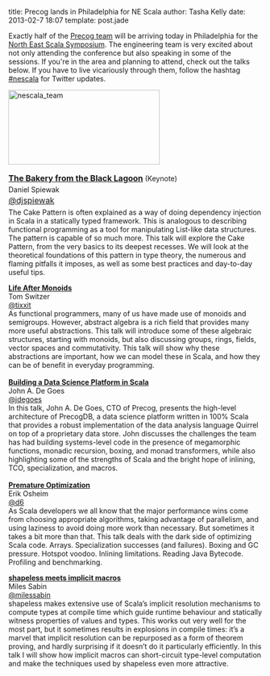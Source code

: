 title: Precog lands in Philadelphia for NE Scala
author: Tasha Kelly
date: 2013-02-7 18:07
template: post.jade

<p>Exactly half of the <a href="http://www.precog.com/about/team">Precog team</a> will be arriving today in Philadelphia for the <a href="http://nescala.org/">North East Scala Symposium</a>. The engineering team is very excited about not only attending the conference but also speaking in some of the sessions. If you're in the area and planning to attend, check out the talks below. If you have to live vicariously through them, follow the hashtag <a href="https://twitter.com/search?q=%23nescala&amp;src=typd">#nescala</a> for Twitter updates.<b><b><br />
</b></b></p>
<p><a href="/blog/images/nescala_team.jpg"><img class="alignnone size-medium wp-image-388" alt="nescala_team" src="/blog/images/nescala_team-300x148.jpg" width="300" height="148" /></a></p>
<p><strong><a style="line-height: 1.714285714; font-size: 1rem;" href="http://nescala.org/#keynote">The Bakery from the Black Lagoon</a></strong> (Keynote)<br />
Daniel Spiewak<br />
<a style="line-height: 1.714285714; font-size: 1rem;" href="http://twitter.com/djspiewak">@djspiewak<br />
</a>The Cake Pattern is often explained as a way of doing dependency injection in Scala in a statically typed framework. This is analogous to describing functional programming as a tool for manipulating List-like data structures. The pattern is capable of so much more. This talk will explore the Cake Pattern, from the very basics to its deepest recesses. We will look at the theoretical foundations of this pattern in type theory, the numerous and flaming pitfalls it imposes, as well as some best practices and day-to-day useful tips.</p>
<p><strong><a href="http://nescala.org/#t-32686092">Life After Monoids</a></strong><br />
Tom Switzer<br />
<a href="http://twitter.com/tixxit">@tixxit</a><br />
As functional programmers, many of us have made use of monoids and semigroups. However, abstract algebra is a rich field that provides many more useful abstractions. This talk will introduce some of these algebraic structures, starting with monoids, but also discussing groups, rings, fields, vector spaces and commutativity. This talk will show why these abstractions are important, how we can model these in Scala, and how they can be of benefit in everyday programming.<b><b><br />
</b></b><br />
<strong><a href="http://nescala.org/#t-3025132">Building a Data Science Platform in Scala</a></strong><br />
John A. De Goes<br />
<a href="http://twitter.com/jdegoes">@jdegoes</a><br />
In this talk, John A. De Goes, CTO of Precog, presents the high-level architecture of PrecogDB, a data science platform written in 100% Scala that provides a robust implementation of the data analysis language Quirrel on top of a proprietary data store. John discusses the challenges the team has had building systems-level code in the presence of megamorphic functions, monadic recursion, boxing, and monad transformers, while also highlighting some of the strengths of Scala and the bright hope of inlining, TCO, specialization, and macros.<br />
<b><b><br />
</b></b><a href="http://nescala.org/#t-14447186"><strong>Premature Optimization</strong><br />
</a>Erik Osheim<br />
<a href="http://twitter.com/d6">@d6</a><br />
As Scala developers we all know that the major performance wins come from choosing appropriate algorithms, taking advantage of parallelism, and using laziness to avoid doing more work than necessary. But sometimes it takes a bit more than that. This talk deals with the dark side of optimizing Scala code. Arrays. Specialization successes (and failures). Boxing and GC pressure. Hotspot voodoo. Inlining limitations. Reading Java Bytecode. Profiling and benchmarking.</p>
<p><strong><a href="http://nescala.org/#t-4414303">shapeless meets implicit macros</a></strong><br />
Miles Sabin<br />
<a href="http://twitter.com/milessabin">@milessabin</a><br />
shapeless makes extensive use of Scala&#8217;s implicit resolution mechanisms to compute types at compile time which guide runtime behaviour and statically witness properties of values and types. This works out very well for the most part, but it sometimes results in explosions in compile times: it&#8217;s a marvel that implicit resolution can be repurposed as a form of theorem proving, and hardly surprising if it doesn&#8217;t do it particularly efficiently. In this talk I will show how implicit macros can short-circuit type-level computation and make the techniques used by shapeless even more attractive.</p>